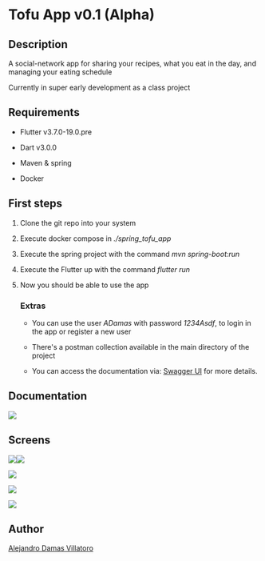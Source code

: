 ﻿# Tofu App v0.1 (Alpha)

## Description

A social-network app for sharing your recipes, what you eat in the day, and managing your eating schedule

Currently in super early development as a class project

## Requirements

- Flutter v3.7.0-19.0.pre

- Dart v3.0.0

- Maven & spring

- Docker

## First steps

1. Clone the git repo into your system

2. Execute docker compose in *./spring_tofu_app*

3. Execute the spring project with the command *mvn spring-boot:run*

4. Execute the Flutter up with the command *flutter run*

5. Now you should be able to use the app
   
   ### Extras
   
   - You can use the user *ADamas* with password *1234Asdf*, to login in the app or register a new user
   
   - There's a postman collection available in the main directory of the project
   
   - You can access the documentation via: [Swagger UI](http://localhost:8080/swagger-ui/index.html#/) for more details.
   

## Documentation

![](images/2023-02-24-00-08-48-image.png)

## Screens

![](images/2023-02-24-00-10-54-image.png)![](images/2023-02-24-00-11-19-image.png)

![](images/2023-02-24-00-12-14-image.png)

![](images/2023-02-24-00-12-30-image.png)

![](images/2023-02-24-00-12-50-image.png)

## Author

[Alejandro Damas Villatoro](https://github.com/SirMowglo)
